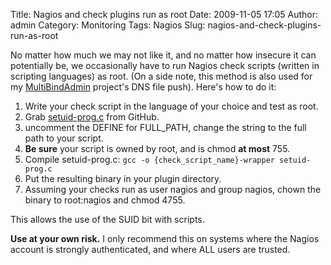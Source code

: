 Title: Nagios and check plugins run as root
Date: 2009-11-05 17:05
Author: admin
Category: Monitoring
Tags: Nagios
Slug: nagios-and-check-plugins-run-as-root

No matter how much we may not like it, and no matter how insecure it can
potentially be, we occasionally have to run Nagios check scripts
(written in scripting languages) as root. (On a side note, this method
is also used for my
[MultiBindAdmin](http://multibindadmin.jasonantman.com/) project's DNS
file push). Here's how to do it:

1.  Write your check script in the language of your choice and test as
    root.
2.  Grab
    [setuid-prog.c](https://github.com/jantman/nagios-scripts/master/setuid-prog.c)
    from GitHub.
3.  uncomment the DEFINE for FULL\_PATH, change the string to the full
    path to your script.
4.  **Be sure** your script is owned by root, and is chmod **at most**
    755.
5.  Compile setuid-prog.c:
    `gcc -o {check_script_name}-wrapper setuid-prog.c`
6.  Put the resulting binary in your plugin directory.
7.  Assuming your checks run as user nagios and group nagios, chown the
    binary to root:nagios and chmod 4755.

This allows the use of the SUID bit with scripts.

**Use at your own risk.** I only recommend this on systems where the
Nagios account is strongly authenticated, and where ALL users are
trusted.
